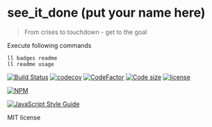 # see_it_done (put your name here)
>From crises to touchdown - get to the goal

Execute following commands
```
ll badges readme
ll readme usage
```

[![Build Status](https://travis-ci.org/perezLamed/see_it_done.svg?branch=master)](https://travis-ci.org/perezLamed/see_it_done)
[![codecov](https://codecov.io/gh/perezLamed/see_it_done/branch/master/graph/badge.svg)](https://codecov.io/gh/perezLamed/see_it_done)
[![CodeFactor](https://www.codefactor.io/repository/github/perezlamed/see_it_done/badge)](https://www.codefactor.io/repository/github/perezlamed/see_it_done)
[![Code size](https://img.shields.io/github/languages/code-size/perezLamed/see_it_done.svg?style=flat)](https://github.com/perezLamed/see_it_done)
[![license](https://img.shields.io/github/license/perezLamed/see_it_done.svg?style=flat)](https://github.com/perezLamed/see_it_done)

[![NPM](https://nodei.co/npm/see_it_done.png?downloads=true&downloadRank=true)](https://nodei.co/npm/see_it_done/)

[![JavaScript Style Guide](https://cdn.rawgit.com/standard/standard/master/badge.svg)](https://github.com/standard/standard)


MIT license